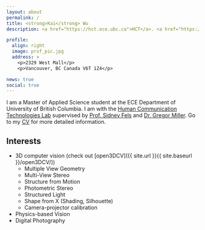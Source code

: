 ```yaml
---
layout: about
permalink: /
title: <strong>Kai</strong> Wu
description: <a href="https://hct.ece.ubc.ca">HCT</a>. <a href="https://www.ece.ubc.ca">ECE Department</a>. <a href="https://www.ubc.ca">University of British Columbia</a>.

profile:
  align: right
  image: prof_pic.jpg
  address: >
    <p>2329 West Mall</p>
    <p>Vancouver, BC Canada V6T 1Z4</p>

news: true
social: true
---
```


I am a Master of Applied Science student at the ECE Department of University of British Columbia. I am with the [Human Communication Technologies Lab](http://hct.ece.ubc.ca) supervised by [Prof. Sidney Fels]() and [Dr. Gregor Miller](http://www.ece.ubc.ca/~gregor/). Go to my [CV](https://imkaywu.github.io/cv) for more detailed information.

## Interests
- 3D computer vision (check out [open3DCV]({{ site.url }}{{ site.baseurl }}/open3DCV/))
	- Multiple View Geometry
	- Multi-View Stereo
	- Structure from Motion
	- Photometric Stereo
	- Structured Light
	- Shape from X (Shading, Silhouette)
	- Camera-projector calibration
- Physics-based Vision
- Digital Photography

<!-- ## Note
This articles are licensed under Creative Commons 3.0 Attribution. This means you can copy/paste it, share it, post it on your own website, change it, and generally do whatever you want with it, providing you mention my name. Although you don't have to, if you base your work on mine, I encourage you to publish your own writings under Creative Commons so that it's easier for others to share and collaborate as well. -->

<!-- Write your biography here. Tell the world about yourself. Link to your favorite [subreddit](http://reddit.com){:target="\_blank"}. You can put a picture in, too. The code is already in, just name your picture `prof_pic.jpg` and put it in the `img/` folder.

Put your address / P.O. box / other info right below your picture. You can also disable any these elements by editing `profile` property of the YAML header of your `_pages/about.md`. Edit `_bibliography/papers.bib` and Jekyll will render your [publications page](/al-folio/publications/) automatically.

Link to your social media connections, too. This theme is set up to use [Font Awesome icons](http://fortawesome.github.io/Font-Awesome/){:target="\_blank"} and [Academicons](https://jpswalsh.github.io/academicons/){:target="\_blank"}, like the ones below. Add your Facebook, Twitter, LinkedIn, Google Scholar, or just disable all of them. -->
